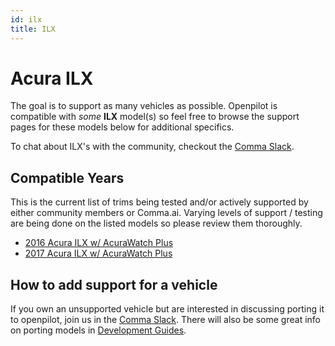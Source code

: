 ```yaml
---
id: ilx
title: ILX
---
```

# Acura ILX

The goal is to support as many vehicles as possible.
Openpilot is compatible with *some* **ILX** model(s) so feel free to browse the support pages for these models below for additional specifics.

To chat about ILX's with the community, checkout  the [Comma Slack](https://slack.comma.ai).

## Compatible Years

This is the current list of trims being tested and/or actively supported by either community members or Comma.ai.
Varying levels of support / testing are being done on the listed models so please review them thoroughly.

* [2016 Acura ILX w/ AcuraWatch Plus](/vehicles/acura/ilx/2016-acura-ilx.html)
* [2017 Acura ILX w/ AcuraWatch Plus](/vehicles/acura/ilx/2017-acura-ilx.html)

## How to add support for a vehicle

If you own an unsupported vehicle but are interested in discussing porting it to openpilot, join us in the [Comma Slack](https://slack.comma.ai).
There will also be some great info on porting models in [Development Guides](../../development/guides/).

